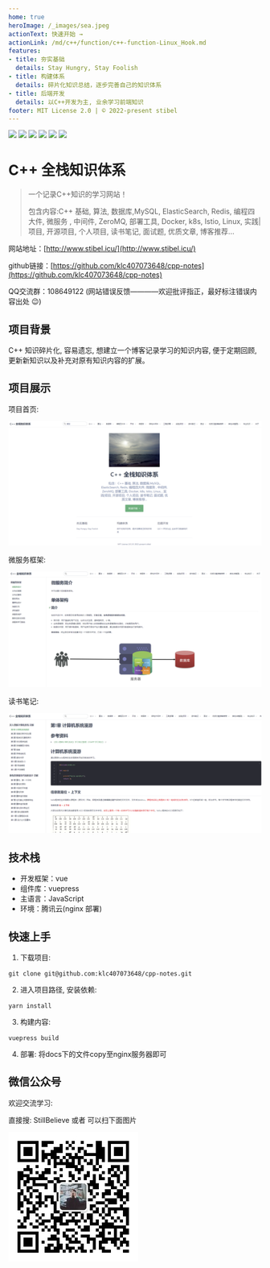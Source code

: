 ```yaml
---
home: true
heroImage: /_images/sea.jpeg
actionText: 快速开始 →
actionLink: /md/c++/function/c++-function-Linux_Hook.md
features:
- title: 夯实基础
  details: Stay Hungry, Stay Foolish
- title: 构建体系
  details: 碎片化知识总结，逐步完善自己的知识体系
- title: 后端开发
  details: 以C++开发为主, 业余学习前端知识
footer: MIT License 2.0 | © 2022-present stibel
---
```


![](https://img.shields.io/badge/c++-学习路线-brightgreen.svg)
![](https://img.shields.io/badge/数据库-MySQL,ElasticSearch,Redis-green.svg)
![](https://img.shields.io/badge/微服务-Docker,k8s,Istio-yellow.svg)
![](https://img.shields.io/badge/面试题-100+-orange.svg)
![](https://img.shields.io/badge/中间件-ZeroMQ-blue.svg)
![](https://img.shields.io/badge/读书笔记-muduo-red.svg)

# C++ 全栈知识体系

> 一个记录C++知识的学习网站！
>
> 包含内容:C++ 基础, 算法, 数据库,MySQL, ElasticSearch, Redis, 编程四大件, 微服务 , 中间件, ZeroMQ, 部署工具, Docker, k8s, Istio, Linux,
> 实践|项目,  开源项目, 个人项目, 读书笔记, 面试题, 优质文章, 博客推荐...

网站地址：[http://www.stibel.icu/](http://www.stibel.icu/)

github链接：[https://github.com/klc407073648/cpp-notes](https://github.com/klc407073648/cpp-notes)

QQ交流群：108649122 (网站错误反馈————欢迎批评指正，最好标注错误内容出处 :wink:)

## 项目背景

C++ 知识碎片化, 容易遗忘, 想建立一个博客记录学习的知识内容, 便于定期回顾, 更新新知识以及补充对原有知识内容的扩展。

## 项目展示

项目首页:

![网站首页](/_images/网站首页.png)

微服务框架:

![微服务框架](/_images/微服务框架.png)

读书笔记:

![读书笔记](/_images/读书笔记.png)

## 技术栈

- 开发框架：vue
- 组件库：vuepress
- 主语言：JavaScript
- 环境：腾讯云(nginx 部署)

## 快速上手

1. 下载项目:

```
git clone git@github.com:klc407073648/cpp-notes.git
```

2. 进入项目路径, 安装依赖: 

```
yarn install
```

3. 构建内容: 

```
vuepress build
```

4. 部署: 将docs下的文件copy至nginx服务器即可

## 微信公众号

欢迎交流学习:

直接搜: StillBelieve 或者 可以扫下面图片

![微信公众号](/_images/微信公众号.png)
